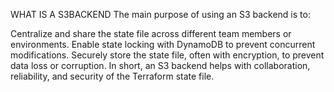 WHAT IS A S3BACKEND
The main purpose of using an S3 backend is to:

Centralize and share the state file across different team members or environments.
Enable state locking with DynamoDB to prevent concurrent modifications.
Securely store the state file, often with encryption, to prevent data loss or corruption.
In short, an S3 backend helps with collaboration, reliability, and security of the Terraform state file.